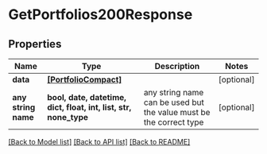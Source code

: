 # GetPortfolios200Response


## Properties
Name | Type | Description | Notes
------------ | ------------- | ------------- | -------------
**data** | [**[PortfolioCompact]**](PortfolioCompact.md) |  | [optional] 
**any string name** | **bool, date, datetime, dict, float, int, list, str, none_type** | any string name can be used but the value must be the correct type | [optional]

[[Back to Model list]](../README.md#documentation-for-models) [[Back to API list]](../README.md#documentation-for-api-endpoints) [[Back to README]](../README.md)


